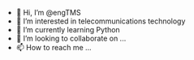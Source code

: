 - 👋 Hi, I’m @engTMS
- 👀 I’m interested in telecommunications technology
- 🌱 I’m currently learning Python
- 💞️ I’m looking to collaborate on ...
- 📫 How to reach me ...

<!---
engTMS/engTMS is a ✨ special ✨ repository because its `README.md` (this file) appears on your GitHub profile.
You can click the Preview link to take a look at your changes.
--->
